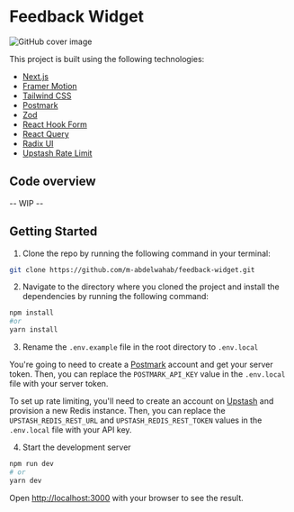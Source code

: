 # Feedback Widget


![GitHub cover image](https://user-images.githubusercontent.com/27310414/197848724-a8aeba41-8e90-45da-a405-f1ddfbdc21b5.png)


This project is built using the following technologies:
- [Next.js](https://nextjs.org/)
- [Framer Motion](https://www.framer.com/motion/)
- [Tailwind CSS](https://tailwindcss.com/)
- [Postmark](https://postmarkapp.com/)
- [Zod](https://github.com/colinhacks/zod)
- [React Hook Form](https://react-hook-form.com/)
- [React Query](https://react-query.tanstack.com/)
- [Radix UI](https://www.radix-ui.com/)
- [Upstash Rate Limit](https://github.com/upstash/ratelimit)


## Code overview

-- WIP --

## Getting Started

1. Clone the repo by running the following command in your terminal:

```bash
git clone https://github.com/m-abdelwahab/feedback-widget.git
```

2. Navigate to the directory where you cloned the project and install the dependencies by running the following command:

```bash
npm install
#or
yarn install
```

3. Rename the `.env.example` file in the root directory to `.env.local`

You're going to need to create a [Postmark](https://postmarkapp.com/) account and get your server token. Then, you can replace the `POSTMARK_API_KEY` value in the `.env.local` file with your server token.


To set up rate limiting, you'll need to create an account on [Upstash](https://upstash.com/) and provision a new Redis instance. Then, you can replace the `UPSTASH_REDIS_REST_URL` and `UPSTASH_REDIS_REST_TOKEN` values in the `.env.local` file with your API key.


4. Start the development server

```bash
npm run dev
# or
yarn dev
```

Open [http://localhost:3000](http://localhost:3000) with your browser to see the result.
